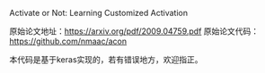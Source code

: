 Activate or Not: Learning Customized Activation

原始论文地址：https://arxiv.org/pdf/2009.04759.pdf
原始论文代码：https://github.com/nmaac/acon

本代码是基于keras实现的，若有错误地方，欢迎指正。